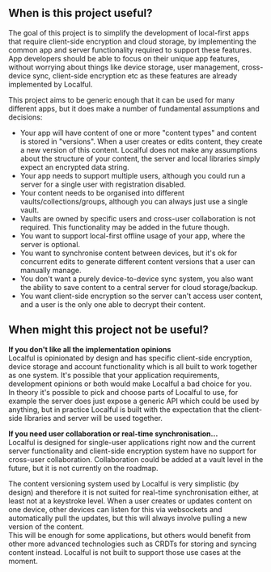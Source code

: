 
## When is this project useful?

The goal of this project is to simplify the development of local-first apps that require client-side encryption and cloud storage,
by implementing the common app and server functionality required to support these features.    
App developers should be able to focus on their unique app features, without worrying about things like device storage, user management,
cross-device sync, client-side encryption etc as these features are already implemented by Localful.

This project aims to be generic enough that it can be used for many different apps, but it does make a
number of fundamental assumptions and decisions:
- Your app will have content of one or more "content types" and content is stored in "versions". When a user creates or
edits content, they create a new version of this content. Localful does not make any assumptions about the structure of
your content, the server and local libraries simply expect an encrypted data string.
- Your app needs to support multiple users, although you could run a server for a single user with registration disabled.
- Your content needs to be organised into different vaults/collections/groups, although you can always just use a single vault.
- Vaults are owned by specific users and cross-user collaboration is not required. This functionality may be added in the future though.
- You want to support local-first offline usage of your app, where the server is optional.
- You want to synchronise content between devices, but it's ok for concurrent edits to generate different content versions that a user can manually manage.
- You don't want a purely device-to-device sync system, you also want the ability to save content to a central server for cloud storage/backup.
- You want client-side encryption so the server can't access user content, and a user is the only one able to decrypt their content.

## When might this project not be useful?

**If you don't like all the implementation opinions**  
Localful is opinionated by design and has specific client-side encryption, device storage and account functionality
which is all built to work together as one system. It's possible that your application requirements, development opinions
or both would make Localful a bad choice for you.  
In theory it's possible to pick and choose parts of Localful to use, for example the server does just expose a generic API which could be used by anything,
but in practice Localful is built with the expectation that the client-side libraries and server will be used together.

**If you need user collaboration or real-time synchronisation...**  
Localful is designed for single-user applications right now and the current server functionality and client-side encryption system
have no support for cross-user collaboration. Collaboration could be added at a vault level in the future, but it is not currently on the roadmap.  

The content versioning system used by Localful is very simplistic (by design) and therefore it is not suited
for real-time synchronisation either, at least not at a keystroke level. When a user creates or updates content on one device,
other devices can listen for this via websockets and automatically pull the updates, but this will always involve pulling
a new version of the content.  
This will be enough for some applications, but others would benefit from other more advanced technologies such as CRDTs
for storing and syncing content instead. Localful is not built to support those use cases at the moment.
